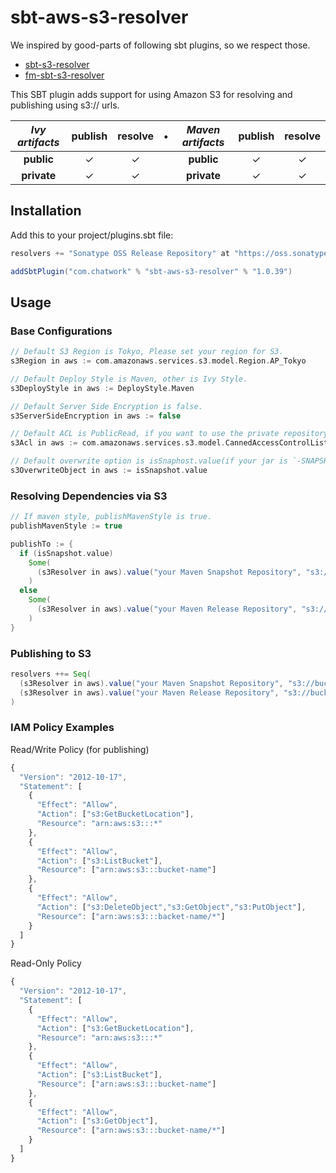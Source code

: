 # sbt-aws-s3-resolver

We inspired by good-parts of following sbt plugins, so we respect those.
- [sbt-s3-resolver](https://github.com/ohnosequences/sbt-s3-resolver)
- [fm-sbt-s3-resolver](https://github.com/frugalmechanic/fm-sbt-s3-resolver)

This SBT plugin adds support for using Amazon S3 for resolving and publishing using s3:// urls.

| _Ivy artifacts_ | publish | resolve | • | _Maven artifacts_ | publish | resolve |
|:---------------:|:-------:|:-------:|:-:|:-----------------:|:-------:|:-------:|
|   **public**    |    ✓    |    ✓    |   |    **public**     |    ✓    |    ✓    |
|   **private**   |    ✓    |    ✓    |   |    **private**    |    ✓    |    ✓    |

## Installation

Add this to your project/plugins.sbt file:

```scala
resolvers += "Sonatype OSS Release Repository" at "https://oss.sonatype.org/content/repositories/releases/"

addSbtPlugin("com.chatwork" % "sbt-aws-s3-resolver" % "1.0.39")
```

## Usage

### Base Configurations

```scala
// Default S3 Region is Tokyo, Please set your region for S3.
s3Region in aws := com.amazonaws.services.s3.model.Region.AP_Tokyo

// Default Deploy Style is Maven, other is Ivy Style.
s3DeployStyle in aws := DeployStyle.Maven

// Default Server Side Encryption is false.
s3ServerSideEncryption in aws := false

// Default ACL is PublicRead, if you want to use the private repository, please set `CannedAccessControlList.Private` to `s3Acl in aws`
s3Acl in aws := com.amazonaws.services.s3.model.CannedAccessControlList.PublicRead

// Default overwrite option is isSnaphost.value(if your jar is `-SNAPSHOT.jar`, overwrite option is true)
s3OverwriteObject in aws := isSnapshot.value
```

### Resolving Dependencies via S3

```scala
// If maven style, publishMavenStyle is true.
publishMavenStyle := true

publishTo := {
  if (isSnapshot.value)
    Some(
      (s3Resolver in aws).value("your Maven Snapshot Repository", "s3://bucket-name/snapshots")
    )
  else
    Some(
      (s3Resolver in aws).value("your Maven Release Repository", "s3://bucket-name/releases")
    )
}
```

### Publishing to S3

```scala
resolvers ++= Seq(
  (s3Resolver in aws).value("your Maven Snapshot Repository", "s3://bucket-name/snapshots"),
  (s3Resolver in aws).value("your Maven Release Repository", "s3://bucket-name/releases")
)
```

### IAM Policy Examples

Read/Write Policy (for publishing)

```javascript
{
  "Version": "2012-10-17",
  "Statement": [
    {
      "Effect": "Allow",
      "Action": ["s3:GetBucketLocation"],
      "Resource": "arn:aws:s3:::*"
    },
    {
      "Effect": "Allow",
      "Action": ["s3:ListBucket"],
      "Resource": ["arn:aws:s3:::bucket-name"]
    },
    {
      "Effect": "Allow",
      "Action": ["s3:DeleteObject","s3:GetObject","s3:PutObject"],
      "Resource": ["arn:aws:s3:::backet-name/*"]
    }
  ]
}
```

Read-Only Policy

```javascript
{
  "Version": "2012-10-17",
  "Statement": [
    {
      "Effect": "Allow",
      "Action": ["s3:GetBucketLocation"],
      "Resource": "arn:aws:s3:::*"
    },
    {
      "Effect": "Allow",
      "Action": ["s3:ListBucket"],
      "Resource": ["arn:aws:s3:::bucket-name"]
    },
    {
      "Effect": "Allow",
      "Action": ["s3:GetObject"],
      "Resource": ["arn:aws:s3:::bucket-name/*"]
    }
  ]
}
```



